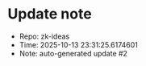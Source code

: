 ﻿# Update note
- Repo: zk-ideas
- Time: 2025-10-13 23:31:25.6174601
- Note: auto-generated update #2

